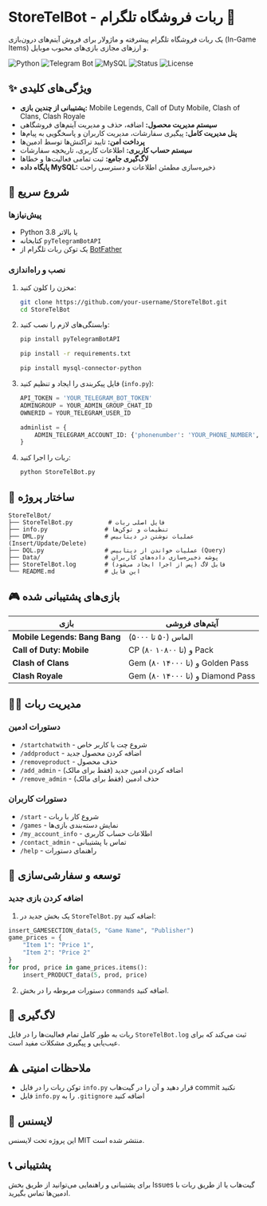 
# StoreTelBot - ربات فروشگاه تلگرام 🤖

یک ربات فروشگاه تلگرام پیشرفته و ماژولار برای فروش آیتم‌های درون‌بازی (In-Game Items) و ارزهای مجازی بازی‌های محبوب موبایل.

![Python](https://img.shields.io/badge/Python-3.8%2B-blue)
![Telegram Bot](https://img.shields.io/badge/Telegram-Bot_API-green)
![MySQL](https://img.shields.io/badge/Database-MySQL-lightgrey)
![Status](https://img.shields.io/badge/Status-Active-brightgreen)
![License](https://img.shields.io/badge/License-MIT-blue)

## ✨ ویژگی‌های کلیدی

*   **پشتیبانی از چندین بازی:** Mobile Legends, Call of Duty Mobile, Clash of Clans, Clash Royale
*   **سیستم مدیریت محصول:** اضافه، حذف و مدیریت آیتم‌های فروشگاهی
*   **پنل مدیریت کامل:** پیگیری سفارشات، مدیریت کاربران و پاسخگویی به پیام‌ها
*   **پرداخت امن:** تایید تراکنش‌ها توسط ادمین‌ها
*   **سیستم حساب کاربری:** اطلاعات کاربری، تاریخچه سفارشات
*   **لاگ‌گیری جامع:** ثبت تمامی فعالیت‌ها و خطاها
*   **پایگاه داده MySQL:** ذخیره‌سازی مطمئن اطلاعات و دسترسی راحت

## 🚀 شروع سریع

### پیش‌نیازها

*   Python 3.8 یا بالاتر
*   کتابخانه `pyTelegramBotAPI`
*   یک توکن ربات تلگرام از [BotFather](https://t.me/BotFather)

### نصب و راه‌اندازی

1.  مخزن را کلون کنید:
    ```bash
    git clone https://github.com/your-username/StoreTelBot.git
    cd StoreTelBot
    ```

2.  وابستگی‌های لازم را نصب کنید:
    ```bash
    pip install pyTelegramBotAPI
    ```
    ```bash
    pip install -r requirements.txt
    ```
    ```bash
    pip install mysql-connector-python
    ```


3.  فایل پیکربندی را ایجاد و تنظیم کنید (`info.py`):
    ```python
    API_TOKEN = 'YOUR_TELEGRAM_BOT_TOKEN'
    ADMINGROUP = YOUR_ADMIN_GROUP_CHAT_ID
    OWNERID = YOUR_TELEGRAM_USER_ID

    adminlist = {
        ADMIN_TELEGRAM_ACCOUNT_ID: {'phonenumber': 'YOUR_PHONE_NUMBER', 'acceptedorders': 0}
    }

    ```

4.  ربات را اجرا کنید:
    ```bash
    python StoreTelBot.py
    ```

## 📖 ساختار پروژه

```
StoreTelBot/
├── StoreTelBot.py          # فایل اصلی ربات
├── info.py                # تنظیمات و توکن‌ها
├── DML.py                 # عملیات نوشتن در دیتابیس (Insert/Update/Delete)
├── DQL.py                 # عملیات خواندن از دیتابیس (Query)
├── Data/                  # پوشه ذخیره‌سازی داده‌های کاربران
├── StoreTelBot.log        # فایل لاگ (پس از اجرا ایجاد می‌شود)
└── README.md              # این فایل
```

## 🎮 بازی‌های پشتیبانی شده

| بازی | آیتم‌های فروشی |
|------|----------------|
| **Mobile Legends: Bang Bang** | الماس (۵۰ تا ۵۰۰۰) |
| **Call of Duty: Mobile** | CP (۸۰ تا ۱۰۸۰۰) و Pack |
| **Clash of Clans** | Gem (۸۰ تا ۱۴۰۰۰) و Golden Pass |
| **Clash Royale** | Gem (۸۰ تا ۱۴۰۰۰) و Diamond Pass |

## 👨‍💼 مدیریت ربات

### دستورات ادمین

*   `/startchatwith` - شروع چت با کاربر خاص
*   `/addproduct` - اضافه کردن محصول جدید
*   `/removeproduct` - حذف محصول
*   `/add_admin` - اضافه کردن ادمین جدید (فقط برای مالک)
*   `/remove_admin` - حذف ادمین (فقط برای مالک)

### دستورات کاربران

*   `/start` - شروع کار با ربات
*   `/games` - نمایش دسته‌بندی بازی‌ها
*   `/my_account_info` - اطلاعات حساب کاربری
*   `/contact_admin` - تماس با پشتیبانی
*   `/help` - راهنمای دستورات

## 🔧 توسعه و سفارشی‌سازی

### اضافه کردن بازی جدید

1. یک بخش جدید در `StoreTelBot.py` اضافه کنید:
```python
insert_GAMESECTION_data(5, "Game Name", "Publisher")
game_prices = {
    "Item 1": "Price 1",
    "Item 2": "Price 2"
}
for prod, price in game_prices.items():
    insert_PRODUCT_data(5, prod, price)
```

2. دستورات مربوطه را در بخش `commands` اضافه کنید.

## 📝 لاگ‌گیری

ربات به طور کامل تمام فعالیت‌ها را در فایل `StoreTelBot.log` ثبت می‌کند که برای عیب‌یابی و پیگیری مشکلات مفید است.

## ⚠️ ملاحظات امنیتی

- توکن ربات را در فایل `info.py` قرار دهید و آن را در گیت‌هاب commit نکنید
- فایل `info.py` را به `.gitignore` اضافه کنید


## 📄 لایسنس

این پروژه تحت لایسنس MIT منتشر شده است.

## 📞 پشتیبانی

برای پشتیبانی و راهنمایی می‌توانید از طریق بخش Issues گیت‌هاب یا از طریق ربات با ادمین‌ها تماس بگیرید.

